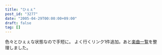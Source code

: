 ```yaml
---
title: "ひぇぇ"
post_id: "3277"
date: "2005-04-29T00:00:00+09:00"
draft: false
tag: []
---
```



色々とひぇぇな状態なので手短に。 よく行くリンク1件追加。あと[楽曲一覧](/category/products/musics)を整理しました。
